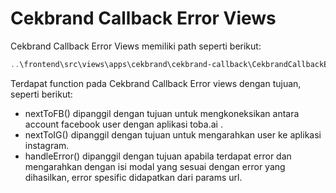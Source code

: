 # Cekbrand Callback Error Views

Cekbrand Callback Error Views memiliki path seperti berikut:

```powershell
..\frontend\src\views\apps\cekbrand\cekbrand-callback\CekbrandCallbackError.vue
```

Terdapat function pada Cekbrand Callback Error views dengan tujuan, seperti berikut:

- nextToFB() dipanggil dengan tujuan untuk mengkoneksikan antara account facebook user dengan aplikasi toba.ai .
- nextToIG() dipanggil dengan tujuan untuk mengarahkan user ke aplikasi instagram.
- handleError() dipanggil dengan tujuan apabila terdapat error dan mengarahkan dengan isi modal yang sesuai dengan error yang dihasilkan, error spesific didapatkan dari params url.
